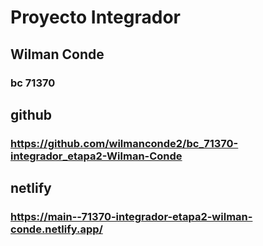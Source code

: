 # Proyecto Integrador
## Wilman Conde
### bc 71370
## github
### https://github.com/wilmanconde2/bc_71370-integrador_etapa2-Wilman-Conde
## netlify
### https://main--71370-integrador-etapa2-wilman-conde.netlify.app/

